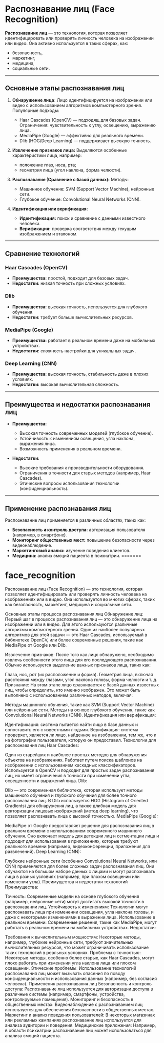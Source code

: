 # Распознавание лиц (Face Recognition)

**Распознавание лиц** — это технология, которая позволяет идентифицировать или проверять личность человека на изображении или видео. Она активно используется в таких сферах, как:
- безопасность,
- маркетинг,
- медицина,
- социальные сети.

---

## Основные этапы распознавания лиц

1. **Обнаружение лица:**
   Лицо идентифицируется на изображении или видео с использованием алгоритмов компьютерного зрения. Популярные подходы:
   - Haar Cascades (OpenCV) — подходящ для базовых задач. Ограничения: чувствительность к углу, освещению, выражению лица.
   - MediaPipe (Google) — эффективно для реального времени.
   - Dlib (HOG/Deep Learning) — поддерживает высокую точность.

2. **Извлечение признаков лица:**
   Выделяются особенные характеристики лица, например:
   - положение глаз, носа, рта;
   - геометрия лица (угол наклона, форма челюсти).

3. **Распознавание (Сравнение с базой данных):**
   Методы:
   - Машинное обучение: SVM (Support Vector Machine), нейронные сети.
   - Глубокое обучение: Convolutional Neural Networks (CNN).

4. **Идентификация или верификация:**
   - **Идентификация:** поиск и сравнение с данными известного человека.
   - **Верификация:** проверка соответствия между текущим изображением и эталоном.

---

## Сравнение технологий

### Haar Cascades (OpenCV)
- **Преимущества:** простой, подходит для базовых задач.
- **Недостатки:** низкая точность при сложных условиях.

### Dlib
- **Преимущества:** высокая точность, используется для глубокого обучения.
- **Недостатки:** требует больше вычислительных ресурсов.

### MediaPipe (Google)
- **Преимущества:** работает в реальном времени даже на мобильных устройствах.
- **Недостатки:** сложность настройки для уникальных задач.

### Deep Learning (CNN)
- **Преимущества:** высокая точность, стабильность даже в плохих условиях.
- **Недостатки:** высокая вычислительная сложность.

---

## Преимущества и недостатки распознавания лиц

- **Преимущества:**
  - Высокая точность современных моделей (глубокое обучение).
  - Устойчивость к изменениям освещения, угла наклона, выражения лица.
  - Возможность применения в реальном времени.

- **Недостатки:**
  - Высокие требования к производительности оборудования.
  - Ограничения в точности для старых методов (например, Haar Cascades).
  - Этические вопросы использования технологии (конфиденциальность).

---

## Применение распознавания лиц

Распознавание лиц применяется в различных областях, таких как:
- **Безопасность и контроль доступа:** авторизация пользователя (например, в смартфоне).
- **Мониторинг общественных мест:** повышение безопасности через видеонаблюдение.
- **Маркетинговый анализ:** изучение поведения клиентов.
- **Медицина:** анализ эмоций пациента в психиатрии.
=======
# face_recognition
Распознавание лиц (Face Recognition) — это технология, которая позволяет идентифицировать или проверять личность человека на изображениях или в видео. Она используется во многих сферах, таких как безопасность, маркетинг, медицина и социальные сети.

Основные этапы процесса распознавания лиц
Обнаружение лиц: Первый шаг в процессе распознавания лиц — это обнаружение лица на изображении или в видео. Для этого используются различные алгоритмы компьютерного зрения. Один из наиболее популярных алгоритмов для этой задачи — это Haar Cascades, используемый в библиотеке OpenCV, или более современные решения, такие как MediaPipe от Google или Dlib.

Извлечение признаков: После того как лицо обнаружено, необходимо извлечь особенности этого лица для его последующего распознавания. Обычно используется выделение важных признаков лица, таких как:

Глаза, нос, рот (их расположение и форма).
Геометрия лица, включая расстояния между глазами, угол наклона головы, форма челюсти и т. д.
Признание: На этом этапе лицо сравнивается с базой данных известных лиц, чтобы определить, кто именно изображен. Это может быть выполнено с использованием различных методов, включая:

Методы машинного обучения, такие как SVM (Support Vector Machine) или нейронные сети.
Методы на основе глубокого обучения, такие как Convolutional Neural Networks (CNN).
Идентификация или верификация:

Идентификация: система пытается найти лицо в базе данных и сопоставить его с известными людьми.
Верификация: система проверяет, является ли лицо, найденное на изображении, тем же, что и на фотографии пользователя, которую он предоставил.
Технологии для распознавания лиц
Haar Cascades:

Один из старейших и наиболее простых методов для обнаружения объектов на изображениях.
Работает путем поиска шаблонов на изображении с использованием каскадных классификаторов.
Используется в OpenCV и подходит для простых задач распознавания лиц, но имеет ограничения в точности при изменении угла, освещенности и выражений лица.
Dlib:

Dlib — это современная библиотека, которая использует методы машинного обучения и глубокого обучения для более точного распознавания лиц.
В Dlib используется HOG (Histogram of Oriented Gradients) для обнаружения лиц, а также длибная модель для векторизации лицевых изображений (метод deep learning), что позволяет распознавать лица с высокой точностью.
MediaPipe (Google):

MediaPipe от Google предоставляет решение для распознавания лиц в реальном времени с использованием современного машинного обучения.
Оно включает модель для детекции лиц и сегментации лица и подходит для использования в приложениях, которые требуют реального времени (например, видеоконференции, приложения для развлечений).
Deep Learning (CNN):

Глубокие нейронные сети (особенно Convolutional Neural Networks, или CNN) применяются для более сложных задач распознавания лиц.
Они обучаются на большом наборе данных с лицами и могут распознавать лица в разных условиях (например, при плохом освещении или изменении угла).
Преимущества и недостатки технологий
Преимущества:

Точность: Современные модели на основе глубокого обучения (например, нейронные сети) могут достигать высокой точности в распознавании лиц.
Устойчивость к изменениям: Технологии могут распознавать лица при изменении освещения, угла наклона головы, и даже с некоторыми изменениями в выражении лица.
Использование в реальном времени: Современные решения, такие как MediaPipe, могут работать в реальном времени на мобильных устройствах.
Недостатки:

Требования к вычислительным мощностям: Некоторые методы, например, глубокие нейронные сети, требуют значительных вычислительных ресурсов, что может ограничивать использование таких технологий в реальных условиях.
Проблемы с точностью: Некоторые методы, особенно более старые, как Haar Cascades, могут плохо работать при изменении угла наклона лица или плохом освещении.
Этические проблемы: Использование технологий распознавания лиц может вызывать опасения по поводу конфиденциальности и использования данных (например, без согласия человека).
Применения распознавания лиц
Безопасность и контроль доступа: Распознавание лиц используется для авторизации доступа в различные системы (например, смартфоны, устройства, контролируемые помещения).
Мониторинг и безопасность в общественных местах: Видеонаблюдение с распознаванием лиц используется для обеспечения безопасности в общественных местах.
Маркетинг и анализ поведения пользователей: В некоторых магазинах или рекламных кампаниях распознавание лиц используется для анализа аудитории и поведения.
Медицинские приложения: Например, в области психиатрии распознавание лиц может использоваться для анализа эмоций пациента.

